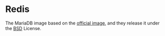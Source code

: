 # Redis 

The MariaDB image based on the [official image](https://github.com/docker-library/redis), and they release it under the [BSD](https://github.com/docker-library/redis/blob/master/LICENSE) License.